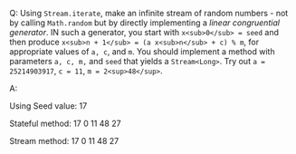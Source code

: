 Q: Using `Stream.iterate`, make an infinite stream of random numbers - not by calling `Math.random` but by directly implementing a _linear congruential generator_. IN such a generator, you start with `x<sub>0</sub> = seed` and then produce `x<sub>n + 1</sub> = (a x<sub>n</sub> + c) % m`, for appropriate values of `a, c`, and `m`. You should implement a method with parameters `a, c, m,` and `seed` that yields a `Stream<Long>`. Try out `a = 25214903917`, `c = 11`, `m = 2<sup>48</sup>`.

A: 

Using Seed value: 17

Stateful method:
	17
	0
	11
	48
	27

Stream method:
	17
	0
	11
	48
	27

